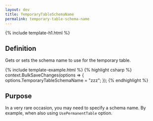 ```yaml
---
layout: dev
title: TemporaryTableSchemaName
permalink: temporary-table-schema-name
---
```


{% include template-h1.html %}

## Definition
Gets or sets the schema name to use for the temporary table.

{% include template-example.html %} 
{% highlight csharp %}
context.BulkSaveChanges(options =>
{
   options.TemporaryTableSchemaName = "zzz";
});
{% endhighlight %}

## Purpose
In a very rare occasion, you may need to specify a schema name. By example, when also using `UsePermanentTable` option.